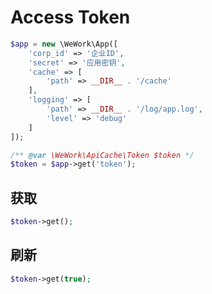 # Access Token

```php
$app = new \WeWork\App([
    'corp_id' => '企业ID',
    'secret' => '应用密钥',
    'cache' => [
        'path' => __DIR__ . '/cache'
    ],
    'logging' => [
        'path' => __DIR__ . '/log/app.log',
        'level' => 'debug'
    ]
]);
```

```php
/** @var \WeWork\ApiCache\Token $token */
$token = $app->get('token');
```

## 获取

```php
$token->get();
```

## 刷新

```php
$token->get(true);
```


